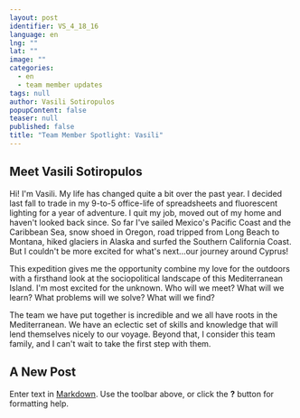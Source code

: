 ```yaml
---
layout: post
identifier: VS_4_18_16
language: en
lng: ""
lat: ""
image: ""
categories: 
  - en
  - team member updates
tags: null
author: Vasili Sotiropulos
popupContent: false
teaser: null
published: false
title: "Team Member Spotlight: Vasili"
---
```

## Meet Vasili Sotiropulos 

Hi! I'm Vasili. My life has changed quite a bit over the past year. I decided last fall to trade in my 9-to-5 office-life of spreadsheets and fluorescent lighting for a year of adventure. I quit my job, moved out of my home and haven't looked back since. So far I've sailed Mexico's Pacific Coast and the Caribbean Sea, snow shoed in Oregon, road tripped from Long Beach to Montana, hiked glaciers in Alaska and surfed the Southern California Coast.  But I couldn't be more excited for what's next...our journey around Cyprus!
 
This expedition gives me the opportunity combine my love for the outdoors with a firsthand look at the sociopolitical landscape of this Mediterranean Island. I'm most excited for the unknown. Who will we meet? What will we learn? What problems will we solve? What will we find?
 
The team we have put together is incredible and we all have roots in the Mediterranean. We have an eclectic set of skills and knowledge that will lend themselves nicely to our voyage. Beyond that, I consider this team family, and I can't wait to take the first step with them.
## A New Post

Enter text in [Markdown](http://daringfireball.net/projects/markdown/). Use the toolbar above, or click the **?** button for formatting help.
